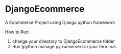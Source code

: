 # DjangoEcommerce

A Ecommerce Project using Django python framework

How to Run:
1) change your directory to  DjangoEcommerce folder
2) Run (python manage.py runserver) in your terminal.
